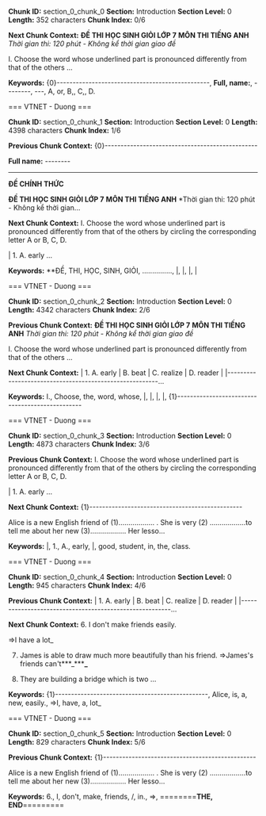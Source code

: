 **Chunk ID:** section_0_chunk_0
**Section:** Introduction
**Section Level:** 0
**Length:** 352 characters
**Chunk Index:** 0/6

**Next Chunk Context:**
**ĐỀ THI HỌC SINH GIỎI LỚP 7**
**MÔN THI TIẾNG ANH**
*Thời gian thi: 120 phút - Không kể thời gian giao đề*

I. Choose the word whose underlined part is pronounced
differently from that of the others ...

**Keywords:** {0}------------------------------------------------, **Full, name:**, --------, ---, A, or, B,, C,, D.

=== VTNET - Duong ===

**Chunk ID:** section_0_chunk_1
**Section:** Introduction
**Section Level:** 0
**Length:** 4398 characters
**Chunk Index:** 1/6

**Previous Chunk Context:**
{0}------------------------------------------------

**Full name:** --------

---

**ĐỀ CHÍNH
THỨC**

**ĐỀ THI HỌC SINH GIỎI LỚP 7**
**MÔN THI TIẾNG ANH**
*Thời gian thi: 120 phút - Không kể thời gian...

**Next Chunk Context:**
I. Choose the word whose underlined part is pronounced
differently from that of the others by circling the corresponding
letter A or B, C, D.

| 1. A. early                                            ...

**Keywords:** **ĐỀ, THI, HỌC, SINH, GIỎI, ..............., |, |, |, |

=== VTNET - Duong ===

**Chunk ID:** section_0_chunk_2
**Section:** Introduction
**Section Level:** 0
**Length:** 4342 characters
**Chunk Index:** 2/6

**Previous Chunk Context:**
**ĐỀ THI HỌC SINH GIỎI LỚP 7**
**MÔN THI TIẾNG ANH**
*Thời gian thi: 120 phút - Không kể thời gian giao đề*

I. Choose the word whose underlined part is pronounced
differently from that of the others ...

**Next Chunk Context:**
| 1. A. early                                                                     | B. beat          | C. realize       | D. reader          |
|--------------------------------------------------------...

**Keywords:** I., Choose, the, word, whose, |, |, |, |, {1}------------------------------------------------

=== VTNET - Duong ===

**Chunk ID:** section_0_chunk_3
**Section:** Introduction
**Section Level:** 0
**Length:** 4873 characters
**Chunk Index:** 3/6

**Previous Chunk Context:**
I. Choose the word whose underlined part is pronounced
differently from that of the others by circling the corresponding
letter A or B, C, D.

| 1. A. early                                            ...

**Next Chunk Context:**
{1}------------------------------------------------

Alice is a new English friend of (1).................. . She is very (2)
..................to tell me about her new (3).................. Her lesso...

**Keywords:** |, 1., A., early, |, good, student, in, the, class.

=== VTNET - Duong ===

**Chunk ID:** section_0_chunk_4
**Section:** Introduction
**Section Level:** 0
**Length:** 945 characters
**Chunk Index:** 4/6

**Previous Chunk Context:**
| 1. A. early                                                                     | B. beat          | C. realize       | D. reader          |
|--------------------------------------------------------...

**Next Chunk Context:**
6. I don't make friends easily.

=>I have a lot\_

7. James is able to draw much more beautifully than his friend.
   =>James's friends can't***\_*****\_**

8. They are building a bridge which is two ...

**Keywords:** {1}------------------------------------------------, Alice, is, a, new, easily., =>I, have, a, lot\_

=== VTNET - Duong ===

**Chunk ID:** section_0_chunk_5
**Section:** Introduction
**Section Level:** 0
**Length:** 829 characters
**Chunk Index:** 5/6

**Previous Chunk Context:**
{1}------------------------------------------------

Alice is a new English friend of (1).................. . She is very (2)
..................to tell me about her new (3).................. Her lesso...

**Keywords:** 6., I, don't, make, friends, /, in., =>, ========**THE, END**=========
